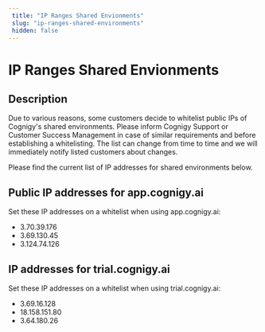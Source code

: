 ```yaml
---
 title: "IP Ranges Shared Envionments" 
 slug: "ip-ranges-shared-environments" 
 hidden: false 
---
```

# IP Ranges Shared Envionments

## Description

<div class="divider"></div>

Due to various reasons, some customers decide to whitelist public IPs of Cognigy's shared environments. Please inform Cognigy Support or Customer Success Management in case of similar requirements and before establishing a whitelisting. The list can change from time to time and we will immediately notify listed customers about changes.

Please find the current list of IP addresses for shared environments below. 

## Public IP addresses for app.cognigy.ai

<div class="divider"></div>

Set these IP addresses on a whitelist when using app.cognigy.ai:

- 3.70.39.176
- 3.69.130.45
- 3.124.74.126


## IP addresses for trial.cognigy.ai

<div class="divider"></div>

Set these IP addresses on a whitelist when using trial.cognigy.ai:

- 3.69.16.128
- 18.158.151.80
- 3.64.180.26